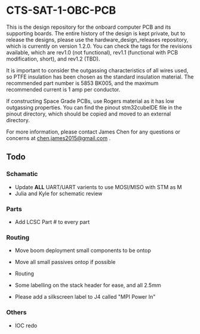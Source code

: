 # CTS-SAT-1-OBC-PCB

This is the design repository for the onboard computer PCB and its supporting boards. The entire history of the design is kept private, but to release the designs, please use the hardware_design_releases repository, which is currently on version 1.2.0. You can check the tags for the revisions available, which are rev1.0 (not functional), rev1.1 (functional with PCB modification, short), and rev1.2 (TBD).

It is important to consider the outgassing characteristics of all wires used, so PTFE insulation has been chosen as the standard insulation material. The recommended part number is 5853 BK005, and the maximum recommended current is 1 amp per conductor.

If constructing Space Grade PCBs, use Rogers material as it has low outgassing properties. You can find the pinout stm32cubeIDE file in the pinout directory, which should be copied and moved to an external directory.

For more information, please contact James Chen for any questions or concerns at chen.james2015@gmail.com .

## Todo

### Schamatic
- Update **ALL** UART/UART varients to use MOSI/MISO with STM as M
- Julia and Kyle for schematic review

### Parts
- Add LCSC Part # to every part

### Routing
- Move boom deployment small components to be ontop
- Move all small passives ontop if possible
- Routing
- Some labelling on the stack header for ease, and all 2.5mm

- Please add a silkscreen label to J4 called "MPI Power In"

### Others
- IOC redo





